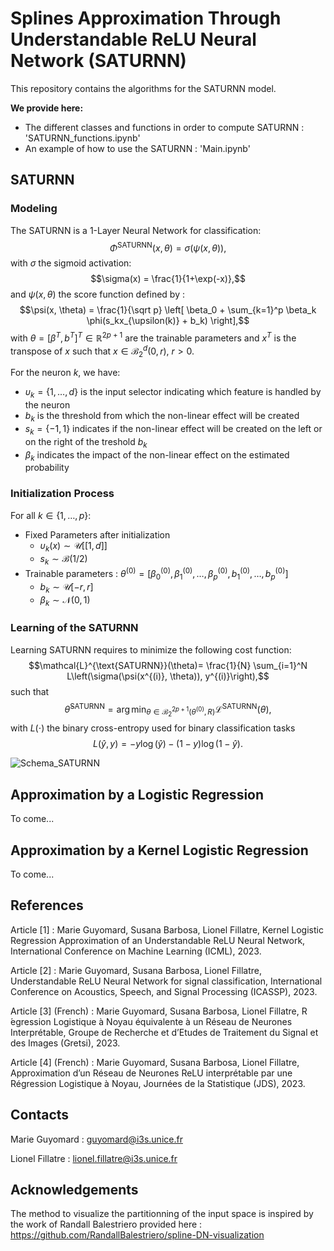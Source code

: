 # Splines Approximation Through Understandable ReLU Neural Network (SATURNN)

This repository contains the algorithms for the SATURNN model.

**We provide here:**
- The different classes and functions in order to compute SATURNN : 'SATURNN_functions.ipynb'
- An example of how to use the SATURNN : 'Main.ipynb'


## SATURNN

### Modeling

The SATURNN is a 1-Layer Neural Network for classification:
$$\Phi^\text{SATURNN}(x,\theta) = \sigma(\psi(x, \theta)),$$
with 
$\sigma$ the sigmoid activation:
$$\sigma(x) = \frac{1}{1+\exp(-x)},$$
and $\psi(x,\theta)$ the score function defined by :
$$\psi(x, \theta) = \frac{1}{\sqrt p} \left[ \beta_0 + \sum_{k=1}^p \beta_k \phi(s_kx_{\upsilon(k)} + b_k) \right],$$
with $\theta = [\beta^T, b^T]^T \in \mathbb{R}^{2p+1}$ are the trainable parameters and $x^T$ is the transpose of $x$ such that $x \in \mathcal{B}_2^d(0,r)$, $r>0$.

For the neuron $k$, we have:
- $\upsilon_k = \{1,\ldots,d\}$ is the input selector indicating which feature is handled by the neuron
- $b_k$ is the threshold from which the non-linear effect will be created
- $s_k = \{-1,1\}$ indicates if the non-linear effect will be created on the left or on the right of the treshold $b_k$
- $\beta_k$ indicates the impact of the non-linear effect on the estimated probability

### Initialization Process

For all $k \in \{1, \dots, p\}$:
- Fixed Parameters after initialization
    - $\upsilon_k(x) \sim \mathcal{U}[[ 1, d]]$
    - $s_k \sim \mathcal{B}(1/2)$
- Trainable parameters : $\theta^{(0)} = [\beta_0^{(0)}, \beta_1^{(0)}, \dots, \beta_p^{(0)}, b_1^{(0)}, \dots, b_p^{(0)}]$
    - $b_k \sim \mathcal{U}[-r, r]$
    - $\beta_k \sim \mathcal{N}(0,1)$
    
### Learning of the SATURNN

Learning SATURNN requires to minimize the following cost function:
$$\mathcal{L}^{\text{SATURNN}}(\theta)= \frac{1}{N} \sum_{i=1}^N L\left(\sigma(\psi(x^{(i)}, \theta)), y^{(i)}\right),$$
such that
$$\hat{\theta}^{\text{SATURNN}} = \arg\min_{\theta \in \mathcal{B}_2^{2p+1}(\theta^{(0)}, R)}   \mathcal{L}^{\text{SATURNN}}(\theta),$$
with $L(\cdot)$ the binary cross-entropy used for binary classification tasks 
$$L\left(\hat{y}, y\right)=-y\log(\hat{y})-(1-y)\log(1-\hat{y}).$$


![Schema_SATURNN](https://github.com/GuyomardMarie/SATURNN/assets/93378786/351ad06a-c9cb-4e33-9787-221e620fc15d)


## Approximation by a Logistic Regression

To come...

## Approximation by a Kernel Logistic Regression

To come...


## References

Article [1] : Marie Guyomard, Susana Barbosa, Lionel Fillatre, Kernel Logistic Regression Approximation of an Understandable ReLU Neural Network, International Conference on Machine Learning (ICML), 2023.

Article [2] : Marie Guyomard, Susana Barbosa, Lionel Fillatre, Understandable ReLU Neural Network for signal classification, International Conference on Acoustics, Speech, and Signal Processing (ICASSP), 2023.

Article [3] (French) : Marie Guyomard, Susana Barbosa, Lionel Fillatre, R ́egression Logistique à Noyau équivalente à un Réseau de Neurones Interprétable, Groupe de Recherche et d’Etudes de Traitement du Signal et des Images (Gretsi), 2023.

Article [4] (French) : Marie Guyomard, Susana Barbosa, Lionel Fillatre, Approximation d’un Réseau de Neurones ReLU interprétable par une Régression Logistique à Noyau, Journées de la Statistique (JDS), 2023.

## Contacts 

Marie Guyomard : guyomard@i3s.unice.fr

Lionel Fillatre : lionel.fillatre@i3s.unice.fr

## Acknowledgements 
The method to visualize the partitionning of the input space is inspired by the work of Randall Balestriero provided here : https://github.com/RandallBalestriero/spline-DN-visualization
